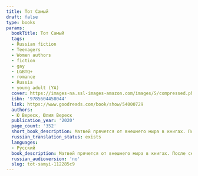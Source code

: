 ```yaml
---
title: Тот Самый
draft: false
type: books
params:
  bookTitle: Тот Самый
  tags:
  - Russian fiction
  - Teenagers
  - Women authors
  - fiction
  - gay
  - LGBTQ+
  - romance
  - Russia
  - young adult (YA)
  cover: https://images-na.ssl-images-amazon.com/images/S/compressed.photo.goodreads.com/books/1592061462i/54000729.jpg
  isbn: '9785604458044'
  link: https://www.goodreads.com/book/show/54000729
  authors:
  - Ю Вереск, Юлия Вереск
  publication_year: '2020'
  page_count: '352'
  short_book_description: Матвей прячется от внешнего мира в книгах. После семейной трагедии он еще больше замыкается в себе, а в густом воздухе старого дома, где он живет с мамой и сестрой, постоянно вспыхивают ссоры и...
  russian_translation_status: exists
  languages:
  - Русский
  book_description: Матвей прячется от внешнего мира в книгах. После семейной трагедии он еще больше замыкается в себе, а в густом воздухе старого дома, где он живет с мамой и сестрой, постоянно вспыхивают ссоры и недопонимания. Но одна случайная встреча жарким летним днем навсегда меняет представления Матвея о себе, о любви и о мире.
  russian_audioversion: 'no'
  slug: tot-samyi-112285c9
---
```

